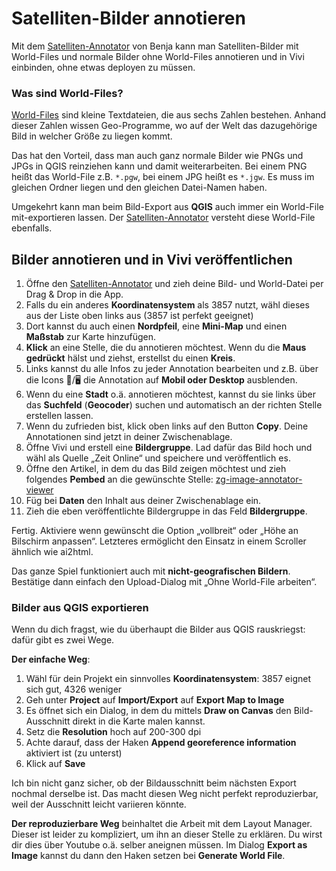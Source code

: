# Satelliten-Bilder annotieren

Mit dem [Satelliten-Annotator](https://interactive.zeit.de/g/2023/zg-satellite-image-annotator/static-html/index.html) von Benja kann man Satelliten-Bilder mit World-Files und normale Bilder ohne World-Files annotieren und in Vivi einbinden, ohne etwas deployen zu müssen.

### Was sind World-Files?

[World-Files](https://en.wikipedia.org/wiki/World_file) sind kleine Textdateien, die aus sechs Zahlen bestehen. Anhand dieser Zahlen wissen Geo-Programme, wo auf der Welt das dazugehörige Bild in welcher Größe zu liegen kommt.

Das hat den Vorteil, dass man auch ganz normale Bilder wie PNGs und JPGs in QGIS reinziehen kann und damit weiterarbeiten. Bei einem PNG heißt das World-File z.B. `*.pgw`, bei einem JPG heißt es `*.jgw`. Es muss im gleichen Ordner liegen und den gleichen Datei-Namen haben. 

Umgekehrt kann man beim Bild-Export aus **QGIS** auch immer ein World-File mit-exportieren lassen. Der [Satelliten-Annotator](https://interactive.zeit.de/g/2023/zg-satellite-image-annotator/static-html/index.html) versteht diese World-File ebenfalls. 

## Bilder annotieren und in Vivi veröffentlichen

1. Öffne den [Satelliten-Annotator](https://interactive.zeit.de/g/2023/zg-satellite-image-annotator/static-html/index.html) und zieh deine Bild- und World-Datei per Drag & Drop in die App.
2. Falls du ein anderes **Koordinatensystem** als 3857 nutzt, wähl dieses aus der Liste oben links aus (3857 ist perfekt geeignet)
3. Dort kannst du auch einen **Nordpfeil**, eine **Mini-Map** und einen **Maßstab** zur Karte hinzufügen.
2. **Klick** an eine Stelle, die du annotieren möchtest. Wenn du die **Maus gedrückt** hälst und ziehst, erstellst du einen **Kreis**.
3. Links kannst du alle Infos zu jeder Annotation bearbeiten und z.B. über die Icons 📱/🖥️ die Annotation auf **Mobil oder Desktop** ausblenden.
4. Wenn du eine **Stadt** o.ä. annotieren möchtest, kannst du sie links über das **Suchfeld** (**Geocoder**) suchen und automatisch an der richten Stelle erstellen lassen.
5. Wenn du zufrieden bist, klick oben links auf den Button **Copy**. Deine Annotationen sind jetzt in deiner Zwischenablage.
6. Öffne Vivi und erstell eine **Bildergruppe**. Lad dafür das Bild hoch und wähl als Quelle „Zeit Online“ und speichere und veröffentlich es.
7. Öffne den Artikel, in dem du das Bild zeigen möchtest und zieh folgendes **Pembed** an die gewünschte Stelle: [zg-image-annotator-viewer](https://vivi.zeit.de/repository/administratives/embeds/2023/zg-satellite-image-annotator/zg-image-annotator-viewer)
8. Füg bei **Daten** den Inhalt aus deiner Zwischenablage ein.
9. Zieh die eben veröffentlichte Bildergruppe in das Feld **Bildergruppe**.

Fertig. Aktiviere wenn gewünscht die Option „vollbreit“ oder „Höhe an Bilschirm anpassen“. Letzteres ermöglicht den Einsatz in einem Scroller ähnlich wie ai2html.

Das ganze Spiel funktioniert auch mit **nicht-geografischen Bildern**. Bestätige dann einfach den Upload-Dialog mit „Ohne World-File arbeiten“.

### Bilder aus QGIS exportieren

Wenn du dich fragst, wie du überhaupt die Bilder aus QGIS rauskriegst: dafür gibt es zwei Wege.

**Der einfache Weg**:

1. Wähl für dein Projekt ein sinnvolles **Koordinatensystem**: 3857 eignet sich gut, 4326 weniger
2. Geh unter **Project** auf **Import/Export** auf **Export Map to Image**
3. Es öffnet sich ein Dialog, in dem du mittels **Draw on Canvas** den Bild-Ausschnitt direkt in die Karte malen kannst.
4. Setz die **Resolution** hoch auf 200-300 dpi
5. Achte darauf, dass der Haken **Append georeference information** aktiviert ist (zu unterst)
6. Klick auf **Save**

Ich bin nicht ganz sicher, ob der Bildausschnitt beim nächsten Export nochmal derselbe ist. Das macht diesen Weg nicht perfekt reproduzierbar, weil der Ausschnitt leicht variieren könnte.

**Der reproduzierbare Weg** beinhaltet die Arbeit mit dem Layout Manager. Dieser ist leider zu kompliziert, um ihn an dieser Stelle zu erklären. Du wirst dir dies über Youtube o.ä. selber aneignen müssen. Im Dialog **Export as Image** kannst du dann den Haken setzen bei **Generate World File**.